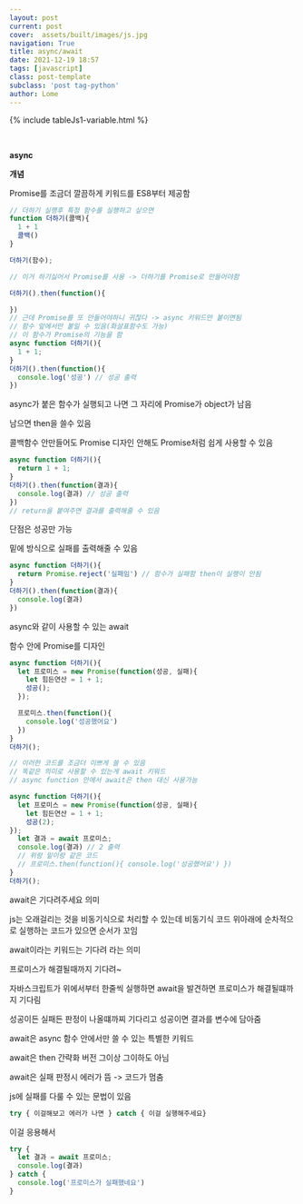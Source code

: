```yaml
---
layout: post
current: post
cover:  assets/built/images/js.jpg
navigation: True
title: async/await
date: 2021-12-19 18:57
tags: [javascript]
class: post-template
subclass: 'post tag-python'
author: Lome
---
```


<span></span>

{% include tableJs1-variable.html %}

<br>

<strong class="subtitle_fontAwesome">async</strong>

<strong class="subtitle2_fontAwesome">개념</strong>

Promise를 조금더 깔끔하게 키워드를 ES8부터 제공함

~~~javascript
// 더하기 실행후 특정 함수를 실행하고 싶으면
function 더하기(콜백){
  1 + 1
  콜백()
}

더하기(함수);

// 이거 하기싫어서 Promise를 사용 -> 더하기를 Promise로 만들어야함

더하기().then(function(){

})
// 근데 Promise를 또 만들어야하니 귀찮다 -> async 키워드만 붙이면됨
// 함수 앞에서만 붙일 수 있음(화살표함수도 가능)
// 이 함수가 Promise의 기능을 함
async function 더하기(){
  1 + 1;
}
더하기().then(function(){
  console.log('성공') // 성공 출력
})

~~~

async가 붙은 함수가 실행되고 나면 그 자리에 Promise가 object가 남음

남으면 then을 쓸수 있음

콜백함수 안만들어도 Promise 디자인 안해도 Promise처럼 쉽게 사용할 수 있음

~~~Javascript
async function 더하기(){
  return 1 + 1;
}
더하기().then(function(결과){
  console.log(결과) // 성공 출력
})
// return을 붙여주면 결과를 출력해줄 수 있음
~~~

단점은 성공만 가능

밑에 방식으로 실패를 출력해줄 수 있음

~~~javascript
async function 더하기(){
  return Promise.reject('실패임') // 함수가 실패함 then이 실행이 안됨
}
더하기().then(function(결과){
  console.log(결과) 
})
~~~

async와 같이 사용할 수 있는 await

함수 안에 Promise를 디자인

~~~javascript
async function 더하기(){
  let 프로미스 = new Promise(function(성공, 실패){
    let 힘든연산 = 1 + 1;
    성공();
  });

  프로미스.then(function(){
    console.log('성공했어요')
  })
}
더하기();

// 이러한 코드를 조금더 이쁘게 쓸 수 있음
// 똑같은 의미로 사용할 수 있는게 await 키워드
// async function 안에서 await은 then 대신 사용가능

async function 더하기(){
  let 프로미스 = new Promise(function(성공, 실패){
    let 힘든연산 = 1 + 1;
    성공(2);
});
  let 결과 = await 프로미스;
  console.log(결과) // 2 출력
  // 위랑 밑이랑 같은 코드
  // 프로미스.then(function(){ console.log('성공했어요') })
}
더하기();
~~~

await은 기다려주세요 의미

js는 오래걸리는 것을 비동기식으로 처리할 수 있는데 비동기식 코드 위아래에 순차적으로 실행하는 코드가 있으면 순서가 꼬임

await이라는 키워드는 기다려 라는 의미

프로미스가 해결될때까지 기다려~

자바스크립트가 위에서부터 한줄씩 실행하면 await을 발견하면 프로미스가 해결될떄까지 기다림

성공이든 실패든 판정이 나올떄까찌 기다리고 성공이면 결과를 변수에 담아줌

await은 async 함수 안에서만 쓸 수 있는 특별한 키워드

await은 then 간략화 버전 그이상 그이하도 아님

await은 실패 판정시 에러가 뜸 -> 코드가 멈춤

js에 실패를 다룰 수 있는 문법이 있음

~~~Javascript
try { 이걸해보고 에러가 나면 } catch { 이걸 실행해주세요}
~~~

이걸 응용해서

~~~javascript
try { 
  let 결과 = await 프로미스;
  console.log(결과) 
} catch { 
  console.log('프로미스가 실패했네요') 
}
~~~